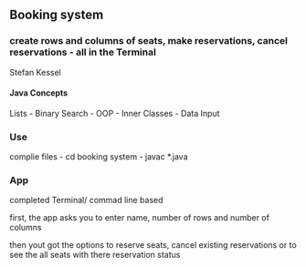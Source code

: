 ## Booking system
### create rows and columns of seats, make reservations, cancel reservations - all in the Terminal

Stefan Kessel

#### Java Concepts

Lists - Binary Search - OOP - Inner Classes - Data Input

### Use

complie files - 
cd booking system - 
javac *.java

### App
completed Terminal/ commad line based

first, the app asks you to enter name, number of rows and number of columns

then yout got the options to reserve seats, cancel existing reservations or to see the all seats with there reservation status
